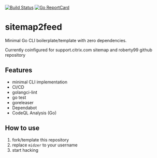 [![Build Status](https://github.com/midzer/sitemap2feed/workflows/build/badge.svg)](https://github.com/midzer/sitemap2feed/actions)
[![Go ReportCard](https://goreportcard.com/badge/midzer/sitemap2feed)](https://goreportcard.com/report/midzer/sitemap2feed)

# sitemap2feed

Minimal Go CLI boilerplate/template with zero dependencies. 

Currently coinfigured for support.citrix.com sitemap and roberty99 github repository

## Features

- minimal CLI implementation
- CI/CD
- golangci-lint
- go test
- goreleaser
- Dependabot
- CodeQL Analysis (Go)

## How to use

1. fork/template this repository
2. replace `midzer` to your username
3. start hacking
